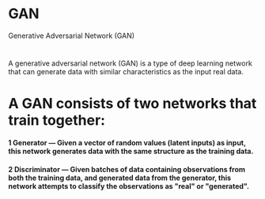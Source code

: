 # GAN
 Generative Adversarial Network (GAN)
#
 A generative adversarial network (GAN) is a type of deep learning network that can generate data with similar characteristics as the input real data.
# A GAN consists of two networks that train together:
####    1 Generator — Given a vector of random values (latent inputs) as input, this network generates data with the same structure as the training data.

####    2 Discriminator — Given batches of data containing observations from both the training data, and generated data from the generator, this network attempts to classify the observations as "real" or "generated".
